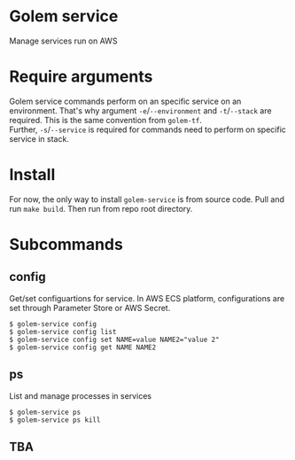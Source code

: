 # Golem service

Manage services run on AWS

# Require arguments

Golem service commands perform on an specific service on an environment. That's why argument `-e`/`--environment` and `-t`/`--stack` are required. This is the same convention from `golem-tf`.<br/>
Further, `-s`/`--service` is required for commands need to perform on specific service in stack. 

# Install

For now, the only way to install `golem-service` is from source code. Pull and run `make build`. Then run from repo root directory.

# Subcommands

## config

Get/set configuartions for service. In AWS ECS platform, configurations are set through Parameter Store or AWS Secret. 


```shell
$ golem-service config
$ golem-service config list
$ golem-service config set NAME=value NAME2="value 2"
$ golem-service config get NAME NAME2
```

## ps

List and manage processes in services

```shell
$ golem-service ps
$ golem-service ps kill
```

## TBA
